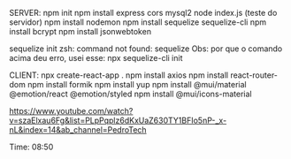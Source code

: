 SERVER:
npm init
npm install express cors mysql2
node index.js (teste do servidor)
npm install nodemon
npm install sequelize sequelize-cli
npm install bcrypt
npm install jsonwebtoken

sequelize init
zsh: command not found: sequelize
Obs: por que o comando acima deu erro, usei esse: npx sequelize-cli init

CLIENT:
npx create-react-app .
npm install axios
npm install react-router-dom
npm install formik 
npm install yup
npm install @mui/material @emotion/react @emotion/styled
npm install @mui/icons-material




https://www.youtube.com/watch?v=szaElxau6Fg&list=PLpPqplz6dKxUaZ630TY1BFIo5nP-_x-nL&index=14&ab_channel=PedroTech

Time: 08:50
